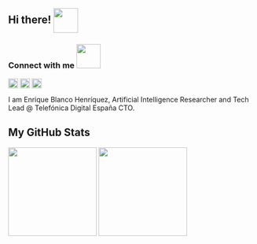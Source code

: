 ## Hi there! <img align='center' src="https://media.giphy.com/media/mnFNB5IIabdgVve3zb/giphy.gif" width="50">


<h3 align='left'> Connect with me <img src='https://raw.githubusercontent.com/ShahriarShafin/ShahriarShafin/main/Assets/handshake.gif' width="49px"> </h3>
<p align = 'left'>
<a href = 'https://www.linkedin.com/in/eblancoh'> <img width = '20px' align= 'center' src="https://raw.githubusercontent.com/rahulbanerjee26/githubAboutMeGenerator/main/icons/linked-in-alt.svg"/></a> 
<a href = 'https://www.twitter.com/eblanco_h'> <img width = '20px' align= 'center' src="https://raw.githubusercontent.com/rahulbanerjee26/githubAboutMeGenerator/main/icons/twitter.svg"/></a> 
<a href = 'https://www.github.com/eblancoh'> <img width = '20px' align= 'center' src="https://raw.githubusercontent.com/rahulbanerjee26/githubAboutMeGenerator/main/icons/github.svg"/></a> 
</br>

<p>I am Enrique Blanco Henríquez, Artificial Intelligence Researcher and Tech Lead  @ Telefónica Digital España CTO.
</p> 

## My GitHub Stats

<img height="180em" src="https://github-readme-stats.vercel.app/api?username=eblancoh&show_icons=true&hide_border=true&&count_private=true&include_all_commits=true&theme=dark" />

<img height="180em" src="https://github-readme-stats.vercel.app/api/top-langs/?username=eblancoh&langs_count=8&layout=compact&theme=dark" />
